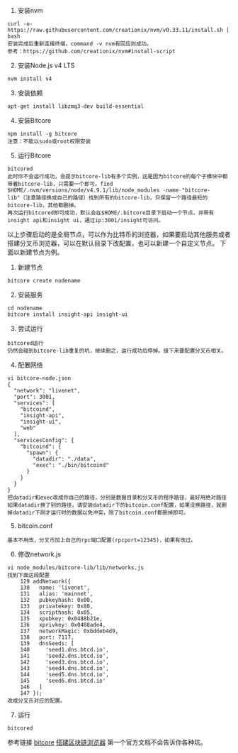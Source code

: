 1. 安装nvm
```
curl -o- https://raw.githubusercontent.com/creationix/nvm/v0.33.11/install.sh | bash
安装完成后重新连接终端，command -v nvm有回应则成功。
参考：https://github.com/creationix/nvm#install-script
```
2. 安装Node.js v4 LTS
```
nvm install v4
```
3. 安装依赖
```
apt-get install libzmq3-dev build-essential
```
4. 安装Bitcore
```
npm install -g bitcore
注意：不能以sudo或root权限安装
```
5. 运行Bitcore
```
bitcored
此时你不会运行成功，会提示bitcore-lib有多个实例，这是因为bitcore的每个子模块中都带着bitcore-lib，只需要一个即可。find $HOME/.nvm/versions/node/v4.9.1/lib/node_modules -name "bitcore-lib"（注意路径换成自己的路径）找到所有的bitcore-lib，只保留一个路径最短的bitcore-lib，其他都删掉。
再次运行bitcored即可成功，默认会在$HOME/.bitcore目录下启动一个节点，并带有insight api和insight ui，通过ip:3001/insight可访问。
```

以上步骤启动的是全局节点，可以作为比特币的浏览器，如果要启动其他服务或者搭建分叉币浏览器，可以在默认目录下改配置，也可以新建一个自定义节点。
下面以新建节点为例。

1. 新建节点
```
bitcore create nodename
```
2. 安装服务
```
cd nodename
bitcore install insight-api insight-ui
```
3. 尝试运行
```
bitcored运行
仍然会碰到bitcore-lib重复的坑，继续删之，运行成功后停掉。接下来要配置分叉币相关。
```
4. 配置网络
```
vi bitcore-node.json
{
  "network": "livenet",
  "port": 3001,
  "services": [
    "bitcoind",
    "insight-api",
    "insight-ui",
    "web"
  ],
  "servicesConfig": {
    "bitcoind": {
      "spawn": {
        "datadir": "./data",
        "exec": "./bin/bitcoind"
      }
    }
  }
}
把datadir和exec改成你自己的路径，分别是数据目录和分叉币的程序路径，最好用绝对路径
如果datadir换了别的路径，请安装datadir下的bitcoin.conf配置，如果没换路径，就删掉datadir下刚才运行时的数据以免冲突，除了bitcoin.conf都删掉即可。
```
5. bitcoin.conf
```
基本不用改，分叉币加上自己的rpc端口配置(rpcport=12345)，如果有改过。
```
6. 修改network.js
```
vi node_modules/bitcore-lib/lib/networks.js
找到下面这段配置
    129 addNetwork({
    130   name: 'livenet',
    131   alias: 'mainnet',
    132   pubkeyhash: 0x00,
    133   privatekey: 0x80,
    134   scripthash: 0x05,
    135   xpubkey: 0x0488b21e,
    136   xprivkey: 0x0488ade4,
    137   networkMagic: 0xbddeb4d9,
    138   port: 7117,
    139   dnsSeeds: [
    140     'seed1.dns.btcd.io',
    141     'seed2.dns.btcd.io',
    142     'seed3.dns.btcd.io',
    143     'seed4.dns.btcd.io',
    144     'seed5.dns.btcd.io',
    145     'seed6.dns.btcd.io'
    146   ]
    147 });
改成分叉币对应的配置。
```
7. 运行
```
bitcored
```

参考链接
[bitcore](https://bitcore.io/guides/full-node)
[搭建区块链浏览器](https://www.tiny-calf.com/2017/07/20/%E6%90%AD%E5%BB%BA%E5%8C%BA%E5%9D%97%E9%93%BE%E6%B5%8F%E8%A7%88%E5%99%A8/)
第一个官方文档不会告诉你各种坑。

